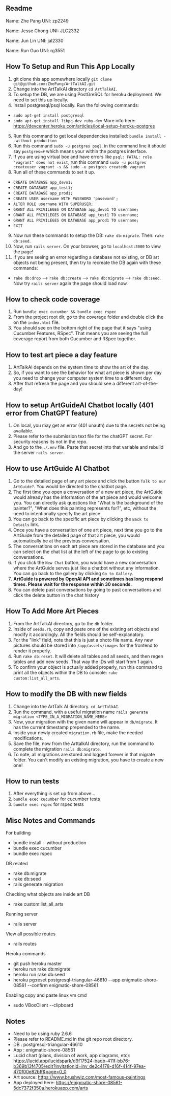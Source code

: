 ## Readme
Name: Zhe Pang
UNI: zp2249  

Name: Jesse Chong
UNI: JLC2332  

Name: Jun Lin
UNI: jal2330  

Name: Run Guo
UNI: rg3551  

## How To Setup and Run This App Locally
1. git clone this app somewhere locally `git clone git@github.com:ZhePang/ArtTalkAI.git`
2. Change into the ArtTalkAI directory `cd ArtTalkAI`.
3. To setup the DB, we are using PostGreSQL for heroku deployment. We need to set this up locally.
4. Install postgresql/psql locally. Run the following commands:
  - `sudo apt-get install postgresql`
  - `sudo apt-get install libpq-dev ruby-dev`
  More info here: https://devcenter.heroku.com/articles/local-setup-heroku-postgres
5. Run this command to get local dependencies installed: `bundle install --without production`
6. Run this command `sudo -u postgres psql`. in the command line it should say `postgres=#` which means your within the postgres interface.
7. If you are using virtual box and have errors like `psql: FATAL: role "vagrant" does not exist`, run this command `sudo -u postgres createuser vagrant -s && sudo -u postgres createdb vagrant`
8. Run all of these commands to set it up.
  - `CREATE DATABASE app_devo1;`
  - `CREATE DATABASE app_test1;`
  - `CREATE DATABASE app_prod1;`
  - `CREATE USER username WITH PASSWORD 'password';`
  - `ALTER ROLE username WITH SUPERUSER;`
  - `GRANT ALL PRIVILEGES ON DATABASE app_devo1 TO username;`
  - `GRANT ALL PRIVILEGES ON DATABASE app_test1 TO username;`
  - `GRANT ALL PRIVILEGES ON DATABASE app_prod1 TO username;`
  - `EXIT`
9. Now run these commands to setup the DB: `rake db:migrate`. Then: `rake db:seed`.
10. Now, run `rails server`. On your browser, go to `localhost:3000` to view the page!
11. If you are seeing an error regarding a database not existing, or DB art objects not being present, then try to recreate the DB again with these commands:
  - `rake db:drop` --> `rake db:create` --> `rake db:migrate` --> `rake db:seed`. Now try `rails server` again the page should load now.

## How to check code coverage
1. Run `bundle exec cucumber && bundle exec rspec`
3. From the project root dir, go to the coverage folder and double click the on the `index.html` file.
4. You should see on the bottom right of the page that it says "using Cucumber Features, RSpec". That means you are seeing the full coverage report from both Cucumber and RSpec together.

## How to test art piece a day feature
1. ArtTalkAI depends on the system time to show the art of the day.
2. So, if you want to see the behavior for what art piece is shown per day you need to change your computer system time to a different day.
3. After that refresh the page and you should see a different art-of-the-day!

## How to setup ArtGuideAI Chatbot locally (401 error from ChatGPT feature)
1. On local, you may get an error (401 unauth) due to the secrets not being available.
2. Please refer to the submission text file for the chatGPT secret. For security reasons its not in the repo.
3. And go to the `./.env` file. Paste that secret into that variable and rebuild the server `rails server`.

## How to use ArtGuide AI Chatbot
1. Go to the detailed page of any art piece and click the button `Talk to our ArtGuide?`. You would be directed to the chatbot page.
2. The first time you open a conversation of a new art piece, the ArtGuide would already has the information of the art piece and would welcome you. You can directly ask questions like "What is the background of the painter?", "What does this painting represents for?", etc, without the need to intentionally specify the art piece
3. You can go back to the specific art piece by clicking the `Back to Details` link.
4. Once you have a conversation of one art piece, next time you go to the ArtGuide from the detailed page of that art piece, you would automatically be at the previous conversation.
5. The conversations on each art piece are stored in the database and you can select on the chat list at the left of the page to go to existing conversations.
6. If you click the `New Chat` button, you would have a new conversation where the ArtGuide serves just like a chatbot without any information. You can go back to the gallery by clicking `Go to Gallery`.
7. **ArtGuide is powered by OpenAI API and sometimes has long respond times. Please wait for the response within 30 seconds.**
8. You can delete past conversations by going to past conversations and click the delete button in the chat history

## How To Add More Art Pieces
1. From the ArtTalkAI directory, go to the `db` folder.
2. Inside of `seeds.rb`, copy and paste one of the existing art objects and modify it accordingly. All the fields should be self-explanatory.
3. For the "link" field, note that this is just a photo file name. Any new pictures should be stored into `/app/assets/images` for the frontend to render it properly.
4. Run `rake db:reset`. It will delete all tables and all seeds, and then regen tables and add new seeds. That way the IDs will start from 1 again.
5. To confirm your object is actually added properly, run this command to print all the objects within the DB to console: `rake custom:list_all_arts`.

## How to modify the DB with new fields
1. Change into the ArtTalk AI directory. `cd ArtTalkAI`.
2. Run the command, with a useful migration name `rails generate migration <TYPE_IN_A_MIGRATION_NAME_HERE>`
3. Now, your migration with the given name will appear in `db/migrate`. It has the current timestamp prepended to the name.
4. Inside your newly created `migration.rb` file, make the needed modifications.
5. Save the file, now from the ArttalkAI directory, run the command to complete the migration `rails db:migrate`.
6. To note, all migrations are stored and logged forever in that migrate folder. You can't modify an existing migration, you have to create a new one!

## How to run tests
1. After everything is set up from above...
2. `bundle exec cucumber` for cucumber tests
3. `bundle exec rspec` for rspec tests

## Misc Notes and Commands
For building  
- bundle install --without production  
- bundle exec cucumber  
- bundle exec rspec

DB related  
- rake db:migrate
- rake db:seed
- rails generate migration

Checking what objects are inside art DB
- rake custom:list_all_arts

Running server  
- rails server

View all possible routes
- rails routes

Heroku commands
- git push heroku master
- heroku run rake db:migrate
- heroku run rake db:seed
- heroku pg:reset postgresql-triangular-46610 --app enigmatic-shore-08561 --confirm enigmatic-shore-08561

Enabling copy and paste linux vm cmd
- sudo VBoxClient --clipboard

## Notes
- Need to be using ruby 2.6.6  
- Please refer to README.md in the git repo root directory.  
- DB : postgresql-triangular-46610
- App : enigmatic-shore-08561
- Lucid chart (plans, division of work, app diagrams, etc): https://lucid.app/lucidspark/d9f17524-badb-411f-bb76-b369b13f4705/edit?invitationId=inv_de2c4178-d16f-414f-97ea-470f00e82bff&page=0_0
- Art source: https://www.brushwiz.com/most-famous-paintings
- App deployed here: https://enigmatic-shore-08561-5dc7372f350a.herokuapp.com/arts
